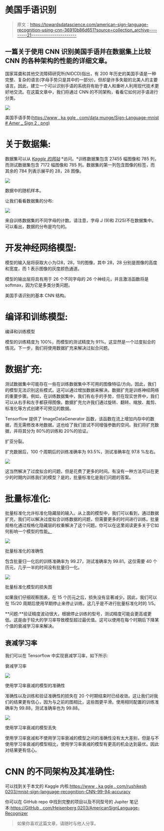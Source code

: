# 美国手语识别

> 原文：<https://towardsdatascience.com/american-sign-language-recognition-using-cnn-36910b86d651?source=collection_archive---------21----------------------->

## 一篇关于使用 CNN 识别美国手语并在数据集上比较 CNN 的各种架构的性能的详细文章。

国家耳聋和其他交流障碍研究所(NIDCD)指出，有 200 年历史的美国手语是一种完整、复杂的语言(字母手势只是其中的一部分)，但却是许多失聪的北美人的主要语言。因此，建立一个可以识别手语的系统将有助于聋人和重听人利用现代技术更好地交流。在这篇文章中，我们将通过 CNN 的不同架构，看看它如何对手语进行分类。

![](img/5df9fce63674f37980f396f3772f3c48.png)

美国手语手势([https://www . ka ggle . com/data munge/Sign-Language-mnist # Amer _ Sign 2 . png](https://www.kaggle.com/datamunge/sign-language-mnist#amer_sign2.png))

# 关于数据集:

数据集可以从 [*Kaggle 的网站*](https://www.kaggle.com/datamunge/sign-language-mnist) *访问。*训练数据集包含 27455 幅图像和 785 列，而测试数据集包含 7172 幅图像和 785 列。数据集的第一列包含图像的标签，而其余的 784 列表示展平的 28，28 图像。

![](img/e7dbf871e3b8c454859bae2b307e080a.png)

数据中的随机样本。

让我们看看数据集的分布:

![](img/f8d2243563147af3d08d8f1637fc0fc3.png)

来自训练数据集的不同字母的计数。请注意，字母 J (9)和 Z(25)不在数据集中。可以看出，数据的分布是均匀的。

# 开发神经网络模型:

模型的输入层将获取大小为(28，28，1)的图像，其中 28，28 分别是图像的高度和宽度，而 1 表示图像的灰度颜色通道。

模型的输出层将具有用于 26 个不同字母的 26 个神经元，并且激活函数将是 softmax，因为它是多类分类问题。

美国手语识别的基本 CNN 结构。

# 编译和训练模型:

编译和训练模型

模型的训练精度为 100%，而模型的测试精度为 91%。这显然是一个过度拟合的情况。下一步，我们将使用数据扩充来解决过拟合问题。

# 数据扩充:

测试数据集中可能存在一些在训练数据集中不可用的图像特征/方向。因此，我们的模型无法识别这些模式。这可以通过增加数据来解决。数据扩充是训练神经网络的重要步骤。例如，在训练数据集中，我们有右手的手势，但在现实世界中，我们可以从右手和左手都获得图像。数据扩充允许我们通过旋转、翻转、缩放、裁剪、标准化等方式创建不可预见的数据。

Tensorflow 提供了 ImageDataGenerator 函数，该函数在流上增加内存中的数据，而无需修改本地数据。这也给了我们尝试不同增强参数的空间。我们将扩充数据，并将其分为 80%的训练和 20%的验证。

扩亚分裂。

扩充数据后，100 个周期后的训练准确率为 93.5%，测试准确率在 97.8 %左右。

![](img/2af27ace61b300d54ff4dc5fabfabc64.png)

这当然解决了过度拟合的问题，但是花费了更多的时间。有没有一种方法可以在更少的时期内训练我们的模型？是的，批量标准化是我们问题的答案。

# 批量标准化:

批量标准化允许标准化隐藏层的输入。从上面的模型中，我们可以看到，通过数据扩充，我们可以解决过度拟合训练数据的问题，但需要更多的时间进行训练。批量规格化通过规格化隐藏层的权重解决了这个问题。你可以在这里阅读更多关于它如何影响一个模型的性能[。](https://medium.com/analytics-vidhya/getting-it-to-top-6-in-kaggles-mnist-digit-recognizer-from-scratch-3-8b11b79958a2)

![](img/282d63c895b48ce5bb652a37500479e9.png)

批量标准化的准确性

包含批量归一化后的训练准确率为 99.27，测试准确率为 99.81。这仅需要 40 个历元，几乎一半的时间没有批量归一化。

![](img/d5f862e4652eb248383a4098ea7075aa.png)

批量标准化模型的损失图

如果我们仔细观察图表，在 15 个历元之后，损失没有显著减少。因此，我们可以在 15/20 周期后使用早期停止来停止训练。这几乎是不进行批量标准化时的 1/5。

**问题:**验证精度波动很大，根据停止训练的型号，测试精度可能会更高或更低。这是由于较大的学习率导致模型超过最优值。这可以使用在每个时期后下降某个值的衰减学习率来解决。

## 衰减学习率

我们可以在 Tensorflow 中实现衰减学习率，如下所示:

衰减学习率

![](img/bf3c2138bb4f3e3f632029360a314fec.png)

使用学习率衰减的模型的准确性

准确性以及训练和验证准确性的损失在 20 个时期结束时已经收敛。这让我们对我们的结果更有信心，因为与之前的图相比，这些图更平滑。使用相同配置的训练准确率为 99.88，测试准确率也为 99.88。

![](img/b7ceea54a7ad8aeb633c1c4e65112ef3.png)

使用学习率衰减的模型丢失

使用学习率衰减和不使用学习率衰减的模型之间的准确性没有太大差别，但是与不使用学习率衰减的模型相比，使用学习率衰减的模型有更高的机会达到最优。因此对结果更有信心。

# CNN 的不同架构及其准确性:

可以找到关于本文的 Kaggle 内核:[https://www . ka ggle . com/rushikesh 0203/mnist-sign-language-recognition-CNN-99-94-accuracy](https://www.kaggle.com/rushikesh0203/mnist-sign-language-recognition-cnn-99-94-accuracy)

你可以在 GitHub repo 中找到完整的项目以及不同型号的 Jupiter 笔记本:[https://GitHub . com/Heisenberg 0203/AmericanSignLanguage-Recognizer](https://github.com/Heisenberg0203/AmericanSignLanguage-Recognizer)

> 如果你喜欢这篇文章，请随时与他人分享。